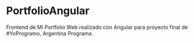 # PortfolioAngular
Frontend de Mi Portfolio Web realizado con Angular para proyecto final de #YoProgramo, Argentina Programa.
